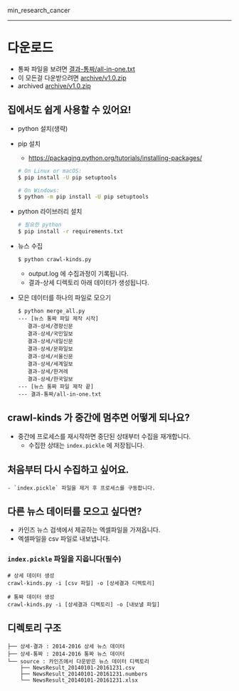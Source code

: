 min_research_cancer

---

# 다운로드

- 통짜 파일을 보려면 [결과-통짜/all-in-one.txt](결과-통짜/all-in-one.txt?raw=true)
- 이 모든걸 다운받으려면 [archive/v1.0.zip](https://github.com/heshed/min_research_cancer/archive/v1.0.zip)
- archived [archive/v1.0.zip](https://github.com/heshed/min_research_cancer/archive/v1.0.zip)

## 집에서도 쉽게 사용할 수 있어요!

- python 설치(생략)

- pip 설치
  - https://packaging.python.org/tutorials/installing-packages/
  ```bash
  # On Linux or macOS:
  $ pip install -U pip setuptools
  
  # On Windows:
  $ python -m pip install -U pip setuptools
  ```

- python 라이브러리 설치
  ```bash
  # 필요한 python
  $ pip install -r requirements.txt
  ```

- 뉴스 수집
  ```
  $ python crawl-kinds.py
  ```
  - output.log 에 수집과정이 기록됩니다.
  - 결과-상세 디렉토리 아래 데이터가 생성됩니다.

- 모은 데이터를 하나의 파일로 모으기
  ```
  $ python merge_all.py
  --- [뉴스 통짜 파일 제작 시작]
     결과-상세/경향신문
     결과-상세/국민일보
     결과-상세/내일신문
     결과-상세/문화일보
     결과-상세/서울신문
     결과-상세/세계일보
     결과-상세/한겨레
     결과-상세/한국일보
  --- [뉴스 통짜 파일 제작 끝]
  --- 결과-통짜/all-in-one.txt
  ```

## crawl-kinds 가 중간에 멈추면 어떻게 되나요?
  - 중간에 프로세스를 재시작하면 중단된 상태부터 수집을 재개합니다.
    - 수집한 상태는 `index.pickle` 에 저장됩니다.
    
## 처음부터 다시 수집하고 싶어요.
    - `index.pickle` 파일을 제거 후 프로세스를 구동합니다.

## 다른 뉴스 데이터를 모으고 싶다면?

- 카인즈 뉴스 검색에서 제공하는 엑셀파일을 가져옵니다.
- 엑셀파일을 csv 파일로 내보냅니다.

### `index.pickle` 파일을 지웁니다(필수)

  ```
  # 상세 데이터 생성
  crawl-kinds.py -i [csv 파일] -o [상세결과 디렉토리]

  # 통짜 데이터 생성
  crawl-kinds.py -i [상세결과 디렉토리] -o [내보낼 파일]
  ```

## 디렉토리 구조

```
├── 상세-결과 : 2014-2016 상세 뉴스 데이터
├── 상세-통짜 : 2014-2016 통짜 뉴스 데이터
└── source : 카인즈에서 다운받은 뉴스 데이터 디렉토리
    ├── NewsResult_20140101-20161231.csv
    ├── NewsResult_20140101-20161231.numbers
    └── NewsResult_20140101-20161231.xlsx
```
